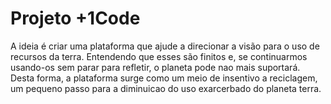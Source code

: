 # Projeto +1Code

A ideia é criar uma plataforma que ajude a direcionar a visão para o uso de recursos da terra. Entendendo que esses são finitos e, se continuarmos usando-os sem parar para refletir, o planeta pode nao mais suportará. Desta forma, a plataforma surge como um meio de insentivo a reciclagem, um pequeno passo para a diminuicao do uso exarcerbado do planeta terra.
 
